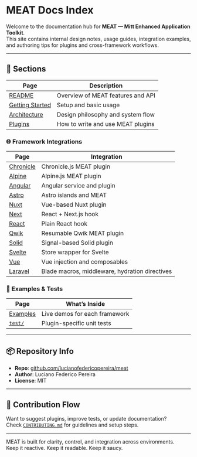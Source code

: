 # MEAT Docs Index

Welcome to the documentation hub for **MEAT — Mitt Enhanced Application Toolkit**.  
This site contains internal design notes, usage guides, integration examples, and authoring tips for plugins and cross-framework workflows.

---

## 📖 Sections

| Page | Description |
|------|-------------|
| [README](./README.md) | Overview of MEAT features and API |
| [Getting Started](./Getting-Started.md) | Setup and basic usage |
| [Architecture](./architecture.md) | Design philosophy and system flow |
| [Plugins](./plugins.md) | How to write and use MEAT plugins |

### 🌐 Framework Integrations

| Page | Integration |
|------|-------------|
| [Chronicle](./chronicle.md) | Chronicle.js MEAT plugin |
| [Alpine](./alpine.md) | Alpine.js MEAT plugin |
| [Angular](./angular.md) | Angular service and plugin |
| [Astro](./astro.md) | Astro islands and MEAT |
| [Nuxt](./nuxt.md) | Vue-based Nuxt plugin |
| [Next](./next.md) | React + Next.js hook |
| [React](./react.md) | Plain React hook |
| [Qwik](./qwik.md) | Resumable Qwik MEAT plugin |
| [Solid](./solid.md) | Signal-based Solid plugin |
| [Svelte](./svelte.md) | Store wrapper for Svelte |
| [Vue](./vue.md) | Vue injection and composables |
| [Laravel](./laravel.md) | Blade macros, middleware, hydration directives |


### 🧪 Examples & Tests

| Page | What’s Inside |
|------|----------------|
| [Examples](../examples/) | Live demos for each framework |
| [`test/`](../../test/) | Plugin-specific unit tests |

---

## 📦 Repository Info

- **Repo**: [github.com/lucianofedericopereira/meat](https://github.com/lucianofedericopereira/meat)
- **Author**: Luciano Federico Pereira
- **License**: MIT

---

## 🧱 Contribution Flow

Want to suggest plugins, improve tests, or update documentation?  
Check [`CONTRIBUTING.md`](../../CONTRIBUTING.md) for guidelines and setup steps.

---

MEAT is built for clarity, control, and integration across environments.  
Keep it reactive. Keep it readable. Keep it saucy.
